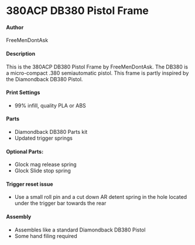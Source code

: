 # 380ACP DB380 Pistol Frame

#### Author
FreeMenDontAsk

#### Description
This is the 380ACP DB380 Pistol Frame by FreeMenDontAsk. The DB380 is a micro-compact .380 semiautomatic pistol. This frame is partly inspired by the Diamondback DB380 Pistol. 


#### Print Settings
* 99% infill, quality PLA or ABS

#### Parts

* Diamondback DB380 Parts kit
* Updated trigger springs

#### Optional Parts:
* Glock mag release spring
* Glock Slide stop spring

#### Trigger reset issue
* Use a small roll pin and a cut down AR detent spring in the hole located under the trigger bar towards the rear

#### Assembly
* Assembles like a standard Diamondback DB380 Pistol
* Some hand filing required 
